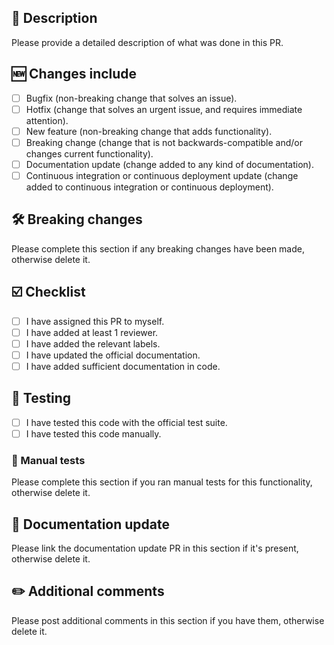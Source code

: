 ## 📝 Description

Please provide a detailed description of what was done in this PR.

## 🆕 Changes include

- [ ] Bugfix (non-breaking change that solves an issue).
- [ ] Hotfix (change that solves an urgent issue, and requires immediate attention).
- [ ] New feature (non-breaking change that adds functionality).
- [ ] Breaking change (change that is not backwards-compatible and/or changes current functionality).
- [ ] Documentation update (change added to any kind of documentation).
- [ ] Continuous integration or continuous deployment update (change added to continuous integration or continuous deployment).

## 🛠 Breaking changes

Please complete this section if any breaking changes have been made, otherwise delete it.

## ☑️ Checklist

- [ ] I have assigned this PR to myself.
- [ ] I have added at least 1 reviewer.
- [ ] I have added the relevant labels.
- [ ] I have updated the official documentation.
- [ ] I have added sufficient documentation in code.

## 🧪 Testing

- [ ] I have tested this code with the official test suite.
- [ ] I have tested this code manually.

### 🧪 Manual tests

Please complete this section if you ran manual tests for this functionality, otherwise delete it.

## 📄 Documentation update

Please link the documentation update PR in this section if it's present, otherwise delete it.

## ✏️ Additional comments

Please post additional comments in this section if you have them, otherwise delete it.